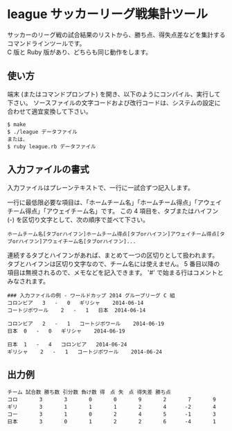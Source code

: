 # league サッカーリーグ戦集計ツール
サッカーのリーグ戦の試合結果のリストから、勝ち点、得失点差などを集計するコマンドラインツールです。  
C 版と Ruby 版があり、どちらも同じ動作をします。


## 使い方
端末 (またはコマンドプロンプト) を開き、以下のようにコンパイル、実行して下さい。
ソースファイルの文字コードおよび改行コードは、システムの設定に合わせて適宜変換して下さい。

    $ make
    $ ./league データファイル
    または、
    $ ruby league.rb データファイル


## 入力ファイルの書式
入力ファイルはプレーンテキストで、一行に一試合ずつ記入します。

一行に最低限必要な項目は、「ホームチーム名」「ホームチーム得点」「アウェイチーム得点」「アウェイチーム名」です。
この 4 項目を、タブまたはハイフン (-) を区切り文字として、次の順序で並べて下さい。

    ホームチーム名[タブorハイフン]ホームチーム得点[タブorハイフン]アウェイチーム得点[タブorハイフン]アウェイチーム名[タブorハイフン]...

連続するタブとハイフンがあれば、まとめて一つの区切りとして扱われます。
タブとハイフンは区切り文字なので、チーム名には使えません。
5 番目以降の項目は無視されるので、メモなどを記入できます。
'#' で始まる行はコメントとみなされます。


    ### 入力ファイルの例 - ワールドカップ 2014 グループリーグ C 組
    コロンビア	3	-	0	ギリシャ	2014-06-14
    コートジボワール	2	-	1	日本	2014-06-14
    
    コロンビア	2	-	1	コートジボワール	2014-06-19
    日本	0	-	0	ギリシャ	2014-06-19
    
    日本	1	-	4	コロンビア	2014-06-24
    ギリシャ	2	-	1	コートジボワール	2014-06-24

## 出力例
    チーム	試合数	勝ち数	引分数	負け数	得　点	失　点	得失差	勝ち点
    コロ	     3	     3	     0	     0	     9	     2	     7	     9
    ギリ	     3	     1	     1	     1	     2	     4	    -2	     4
    コー	     3	     1	     0	     2	     4	     5	    -1	     3
    日本	     3	     0	     1	     2	     2	     6	    -4	     1

